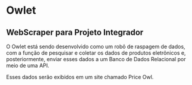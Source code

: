 # Owlet
## WebScraper para Projeto Integrador
O Owlet está sendo desenvolvido como um robô de raspagem de dados, com a função de pesquisar e coletar os dados de produtos eletrônicos e, posteriormente, enviar esses dados a um Banco de Dados Relacional por meio de uma API.

Esses dados serão exibidos em um site chamado Price Owl.
